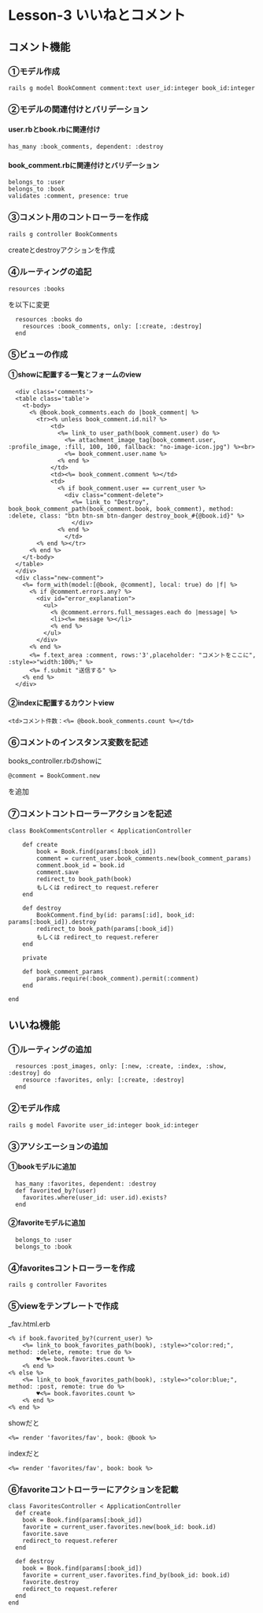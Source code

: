 # Lesson-3 いいねとコメント

## コメント機能

### ①モデル作成
```
rails g model BookComment comment:text user_id:integer book_id:integer
```
### ②モデルの関連付けとバリデーション
#### user.rbとbook.rbに関連付け

```
has_many :book_comments, dependent: :destroy
```
#### book_comment.rbに関連付けとバリデーション
```
belongs_to :user
belongs_to :book
validates :comment, presence: true
```
### ③コメント用のコントローラーを作成
```
rails g controller BookComments
```
createとdestroyアクションを作成

### ④ルーティングの追記
```
resources :books
```
を以下に変更
```
  resources :books do
    resources :book_comments, only: [:create, :destroy]
  end
```  
### ⑤ビューの作成
#### ①showに配置する一覧とフォームのview
    
      <div class='comments'>
      <table class='table'>
        <t-body>
          <% @book.book_comments.each do |book_comment| %>
            <tr><% unless book_comment.id.nil? %>
                <td>
                  <%= link_to user_path(book_comment.user) do %>
                    <%= attachment_image_tag(book_comment.user, :profile_image, :fill, 100, 100, fallback: "no-image-icon.jpg") %><br>
                    <%= book_comment.user.name %>
                  <% end %>
                </td>
                <td><%= book_comment.comment %></td>
                <td>
                  <% if book_comment.user == current_user %>
                    <div class="comment-delete">
                      <%= link_to "Destroy", book_book_comment_path(book_comment.book, book_comment), method: :delete, class: "btn btn-sm btn-danger destroy_book_#{@book.id}" %>
                      </div>
                  <% end %>
                    </td>
            <% end %></tr>
          <% end %>
        </t-body>
      </table>
      </div>
      <div class="new-comment">
        <%= form_with(model:[@book, @comment], local: true) do |f| %>
          <% if @comment.errors.any? %>
            <div id="error_explanation">
              <ul>
                <% @comment.errors.full_messages.each do |message| %>
                <li><%= message %></li>
                <% end %>
              </ul>
            </div>
          <% end %>
          <%= f.text_area :comment, rows:'3',placeholder: "コメントをここに", :style=>"width:100%;" %>
          <%= f.submit "送信する" %>
        <% end %>
      </div>
    
#### ②indexに配置するカウントview
```
<td>コメント件数：<%= @book.book_comments.count %></td>
```
### ⑥コメントのインスタンス変数を記述
 books_controller.rbのshowに
 ```
 @comment = BookComment.new
 ```
 を追加
### ⑦コメントコントローラーアクションを記述
```
class BookCommentsController < ApplicationController
    
    def create
        book = Book.find(params[:book_id])
        comment = current_user.book_comments.new(book_comment_params)
        comment.book_id = book.id
        comment.save
        redirect_to book_path(book)
        もしくは redirect_to request.referer
    end
    
    def destroy
        BookComment.find_by(id: params[:id], book_id: params[:book_id]).destroy
        redirect_to book_path(params[:book_id])
        もしくは redirect_to request.referer
    end
    
    private

    def book_comment_params
        params.require(:book_comment).permit(:comment)
    end
    
end
```
## いいね機能
### ①ルーティングの追加
```
  resources :post_images, only: [:new, :create, :index, :show, :destroy] do
    resource :favorites, only: [:create, :destroy] 
  end
```
### ②モデル作成
```
rails g model Favorite user_id:integer book_id:integer
```
### ③アソシエーションの追加
#### ①bookモデルに追加
```
  has_many :favorites, dependent: :destroy
  def favorited_by?(user)
    favorites.where(user_id: user.id).exists?
  end
```
#### ②favoriteモデルに追加
```
  belongs_to :user
  belongs_to :book
```
### ④favoritesコントローラーを作成
```
rails g controller Favorites
```
### ⑤viewをテンプレートで作成
_fav.html.erb
```
<% if book.favorited_by?(current_user) %>
    <%= link_to book_favorites_path(book), :style=>"color:red;", method: :delete, remote: true do %>
        ♥<%= book.favorites.count %>
    <% end %>
<% else %>
    <%= link_to book_favorites_path(book), :style=>"color:blue;", method: :post, remote: true do %>
        ♥<%= book.favorites.count %>
    <% end %>
<% end %>
```
showだと
```
<%= render 'favorites/fav', book: @book %>
```
indexだと
```
<%= render 'favorites/fav', book: book %>
```
### ⑥favoriteコントローラーにアクションを記載
```
class FavoritesController < ApplicationController
  def create
    book = Book.find(params[:book_id])
    favorite = current_user.favorites.new(book_id: book.id)
    favorite.save
    redirect_to request.referer
  end

  def destroy
    book = Book.find(params[:book_id])
    favorite = current_user.favorites.find_by(book_id: book.id)
    favorite.destroy
    redirect_to request.referer
  end
end
```